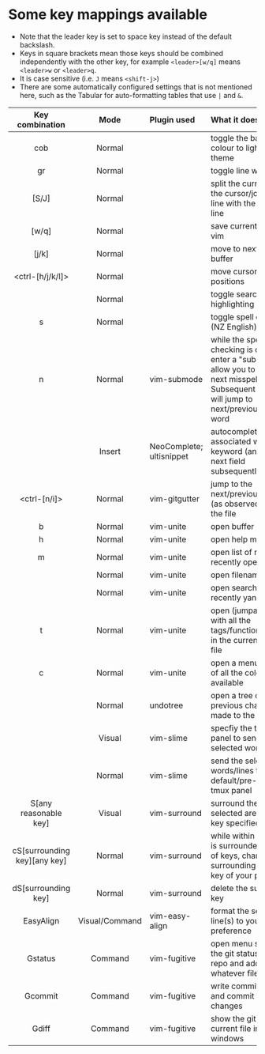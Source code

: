 # Some key mappings available

* Note that the leader key is set to space key instead of the default backslash.
* Keys in square brackets mean those keys should be combined independently with the other key, for example `<leader>[w/q]` means `<leader>w` or `<leader>q`.
* It is case sensitive (i.e. `J` means `<shift-j>`)
* There are some automatically configured settings that is not mentioned here, such as the Tabular for auto-formatting tables that use `|` and `&`.

| Key combination              | Mode           | Plugin used              | What it does                                                                                                                                                              |
| :---:                        | :---:          | :---                     | :---                                                                                                                                                                      |
| cob                          | Normal         |                          | toggle the background colour to light/dark theme                                                                                                                          |
| gr                           | Normal         |                          | toggle line wrapping                                                                                                                                                      |
| [S/J]                        | Normal         |                          | split the current line at the cursor/join the next line with the current line                                                                                             |
| <leader>[w/q]                | Normal         |                          | save current file/quit vim                                                                                                                                                |
| <leader>[j/k]                | Normal         |                          | move to next/previous buffer                                                                                                                                              |
| <ctrl-[h/j/k/l]>             | Normal         |                          | move cursor 10 h/j/k/l positions                                                                                                                                          |
| <backspace>                  | Normal         |                          | toggle search highlighting                                                                                                                                                |
| <leader>s                    | Normal         |                          | toggle spell checking (NZ English)                                                                                                                                        |
| <leader>n                    | Normal         | vim-submode              | while the spell checking is on, this will enter a "submode" and allow you to jump to the next misspelt word. Subsequent n/N keys will jump to next/previous misspelt word |
| <ctrl-k>                     | Insert         | NeoComplete; ultisnippet | autocomplete snippet associated with the keyword (and jump to next field subsequently)                                                                                    |
| <ctrl-[n/i]>                 | Normal         | vim-gitgutter            | jump to the next/previous change (as observed by git) in the file                                                                                                         |
| <ctrl-g>b                    | Normal         | vim-unite                | open buffer menu                                                                                                                                                          |
| <ctrl-g>h                    | Normal         | vim-unite                | open help menu search                                                                                                                                                     |
| <ctrl-g>m                    | Normal         | vim-unite                | open list of most recently opened files                                                                                                                                   |
| <ctrl-p>                     | Normal         | vim-unite                | open filename search                                                                                                                                                      |
| <ctrl-y>                     | Normal         | vim-unite                | open search menu for recently yanked words                                                                                                                                |
| <ctrl-g>t                    | Normal         | vim-unite                | open (jumpable) buffer with all the tags/function/keywords in the currently opened file                                                                                   |
| <ctrl-g>c                    | Normal         | vim-unite                | open a menu with a list of all the colorscheme available                                                                                                                  |
| <ctrl-u>                     | Normal         | undotree                 | open a tree of all the previous changes made to the file                                                                                                                  |
| <ctrl-c><ctrl-c>             | Visual         | vim-slime                | specfiy the target tmux panel to send the selected words/lines                                                                                                            |
| <ctrl-c><ctrl-c>             | Normal         | vim-slime                | send the selected words/lines to default/pre-specified tmux panel                                                                                                         |
| S[any reasonable key]        | Visual         | vim-surround             | surround the visually selected area with the key specified                                                                                                                |
| cS[surrounding key][any key] | Normal         | vim-surround             | while within a word that is surrounded by a pair of keys, change the surrounding key to the key of your preference                                                        |
| dS[surrounding key]          | Normal         | vim-surround             | delete the surrounding key                                                                                                                                                |
| EasyAlign                    | Visual/Command | vim-easy-align           | format the selected line(s) to your preference                                                                                                                            |
| Gstatus                      | Command        | vim-fugitive             | open menu showing the git status of your repo and add/stage whatever files in there                                                                                       |
| Gcommit                      | Command        | vim-fugitive             | write commit message and commit the changes                                                                                                                               |
| Gdiff                        | Command        | vim-fugitive             | show the git diff of the current file in split windows                                                                                                                    |

